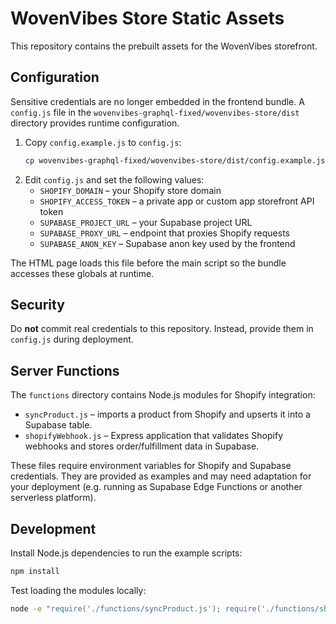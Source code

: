 # WovenVibes Store Static Assets

This repository contains the prebuilt assets for the WovenVibes storefront.

## Configuration

Sensitive credentials are no longer embedded in the frontend bundle. A `config.js` file in the `wovenvibes-graphql-fixed/wovenvibes-store/dist` directory provides runtime configuration.

1. Copy `config.example.js` to `config.js`:
   ```bash
   cp wovenvibes-graphql-fixed/wovenvibes-store/dist/config.example.js wovenvibes-graphql-fixed/wovenvibes-store/dist/config.js
   ```
2. Edit `config.js` and set the following values:
   - `SHOPIFY_DOMAIN` – your Shopify store domain
   - `SHOPIFY_ACCESS_TOKEN` – a private app or custom app storefront API token
   - `SUPABASE_PROJECT_URL` – your Supabase project URL
   - `SUPABASE_PROXY_URL` – endpoint that proxies Shopify requests
   - `SUPABASE_ANON_KEY` – Supabase anon key used by the frontend

The HTML page loads this file before the main script so the bundle accesses these globals at runtime.

## Security

Do **not** commit real credentials to this repository. Instead, provide them in `config.js` during deployment.

## Server Functions

The `functions` directory contains Node.js modules for Shopify integration:

- `syncProduct.js` – imports a product from Shopify and upserts it into a Supabase table.
- `shopifyWebhook.js` – Express application that validates Shopify webhooks and stores order/fulfillment data in Supabase.

These files require environment variables for Shopify and Supabase credentials. They are provided as examples and may need adaptation for your deployment (e.g. running as Supabase Edge Functions or another serverless platform).

## Development

Install Node.js dependencies to run the example scripts:

```bash
npm install
```

Test loading the modules locally:

```bash
node -e "require('./functions/syncProduct.js'); require('./functions/shopifyWebhook.js'); console.log('loaded');"
```
